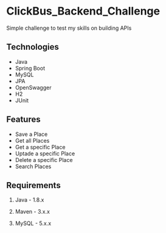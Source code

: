 # ClickBus_Backend_Challenge
Simple challenge to test my skills on building APIs

## Technologies
 
- Java
- Spring Boot
- MySQL
- JPA
- OpenSwagger
- H2
- JUnit

## Features

- Save a Place
- Get all Places
- Get a specific Place
- Uptade a specific Place
- Delete a specific Place
- Search Places

## Requirements

1. Java - 1.8.x

2. Maven - 3.x.x

3. MySQL - 5.x.x
